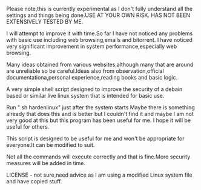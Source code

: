 Please note,this is currently experimental as I don't fully understand all the settings and things being done.USE AT YOUR OWN RISK.
HAS NOT BEEN EXTENSIVELY TESTED BY ME.

I will attempt to improve it with time.So far I have not noticed any problems with basic use including web browsing,emails and bitorrent.
I have noticed very significant improvement in system performance,especially web browsing.

Many ideas obtained from various websites,although many that are around are unreliable so be careful.Ideas also from observation,official documentationa,personal experience,reading books and basic logic.

A very simple shell script designed to improve the security of a debain based or similar live linux system that is intended for basic use.

Run " sh hardenlinux" just after the system starts
Maybe there is something already that does this and is better but I couldn't find it and maybe I am not very good at this but this program has been useful for me.
I hope it will be useful for others.

This script is designed to be useful for me and won't be appropriate for everyone.It can be modified to suit.

Not all the commands will execute correctly and that is fine.More security measures will be added in time.


LICENSE - not sure,need advice as I am using a modified Linux system file and have copied stuff.
